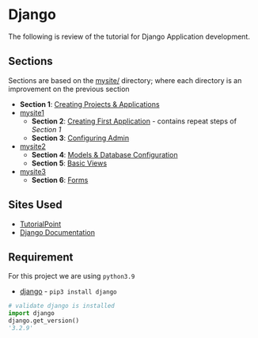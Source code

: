 # Django 

The following is review of the tutorial for Django Application development. 

## Sections
Sections are based on the [mysite/]() directory; where each directory is an improvement on the previous section 

* **Section 1**: [Creating Projects & Applications](setup.md)
* [mysite1](mysite1/)
  * **Section 2**: [Creating First Application](polls_app.md)  - contains repeat steps of _Section 1_
  * **Section 3**: [Configuring Admin](admin_interface.md)
* [mysite2](mysite2/) 
  * **Section 4**: [Models & Database Configuration](models.md)
  * **Section 5**: [Basic Views](views.md)
* [mysite3](mysite3/)
  * **Section 6**: [Forms](forms.md)

## Sites Used
* [TutorialPoint](https://www.tutorialspoint.com/django/index.htm)
* [Django Documentation](https://docs.djangoproject.com/en/3.2/) 

## Requirement
For this project we are using `python3.9`  
*  [django](https://www.djangoproject.com/download/) - `pip3 install django` 

```python
# validate django is installed
import django 
django.get_version()
'3.2.9'
```


